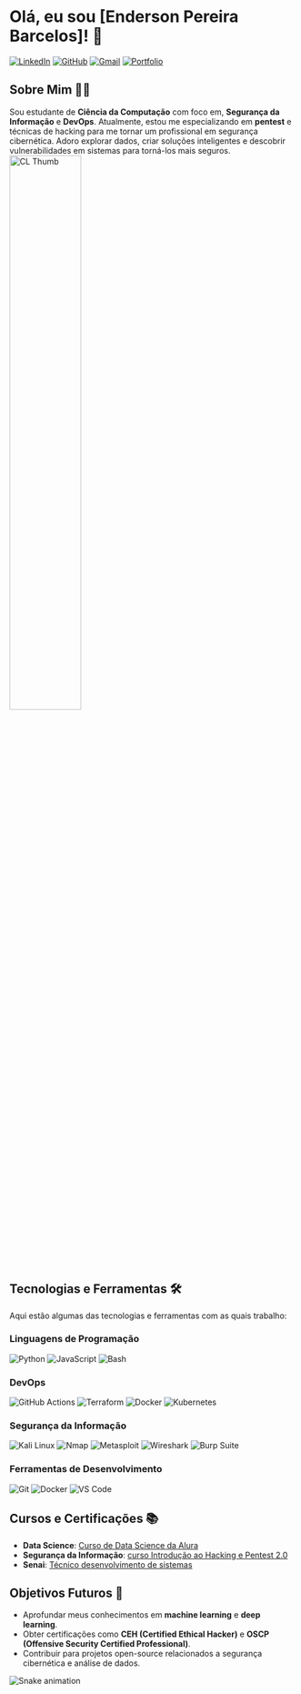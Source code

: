 # Olá, eu sou [Enderson Pereira Barcelos]! 👋

[![LinkedIn](https://img.shields.io/badge/LinkedIn-0077B5?style=for-the-badge&logo=linkedin&logoColor=white)](https://www.linkedin.com/in/enderson-pereira-barcelos-15949518b/)
[![GitHub](https://img.shields.io/badge/GitHub-100000?style=for-the-badge&logo=github&logoColor=white)](https://github.com/EndersonpereiraBarcelos)
[![Gmail](https://img.shields.io/badge/Gmail-D14836?style=for-the-badge&logo=gmail&logoColor=white)](endersonpb0@gmail.com)
[![Portfolio](https://img.shields.io/badge/Portfolio-%23000000.svg?style=for-the-badge&logo=firefox&logoColor=white)](https://endersonpb.vercel.app/)

## Sobre Mim 👨‍💻

Sou estudante de **Ciência da Computação** com foco em, **Segurança da Informação** e **DevOps**. Atualmente, estou me especializando em **pentest** e técnicas de hacking para me tornar um profissional em segurança cibernética. Adoro explorar dados, criar soluções inteligentes e descobrir vulnerabilidades em sistemas para torná-los mais seguros.
 <img src="https://i.imgur.com/YKjM0ap.gif" alt="CL Thumb" border="0" width="50%" >

## Tecnologias e Ferramentas 🛠️

Aqui estão algumas das tecnologias e ferramentas com as quais trabalho:

### Linguagens de Programação
![Python](https://img.shields.io/badge/Python-3776AB?style=for-the-badge&logo=python&logoColor=white)
![JavaScript](https://img.shields.io/badge/JavaScript-F7DF1E?style=for-the-badge&logo=javascript&logoColor=black)
![Bash](https://img.shields.io/badge/Bash-4EAA25?style=for-the-badge&logo=gnu-bash&logoColor=white)

<!-- ### Data Science
![Pandas](https://img.shields.io/badge/Pandas-150458?style=for-the-badge&logo=pandas&logoColor=white)
![NumPy](https://img.shields.io/badge/NumPy-013243?style=for-the-badge&logo=numpy&logoColor=white)
![Matplotlib](https://img.shields.io/badge/Matplotlib-11557C?style=for-the-badge&logo=matplotlib&logoColor=white)
![Scikit-Learn](https://img.shields.io/badge/Scikit_Learn-F7931E?style=for-the-badge&logo=scikit-learn&logoColor=white) -->

### DevOps
![GitHub Actions](https://img.shields.io/badge/GitHub_Actions-2088FF?style=for-the-badge&logo=github-actions&logoColor=white)
![Terraform](https://img.shields.io/badge/Terraform-623CE4?style=for-the-badge&logo=terraform&logoColor=white)
![Docker](https://img.shields.io/badge/Docker-2496ED?style=for-the-badge&logo=docker&logoColor=white)
![Kubernetes](https://img.shields.io/badge/Kubernetes-326CE5?style=for-the-badge&logo=kubernetes&logoColor=white)

### Segurança da Informação
![Kali Linux](https://img.shields.io/badge/Kali_Linux-557C94?style=for-the-badge&logo=kali-linux&logoColor=white)
![Nmap](https://img.shields.io/badge/Nmap-0D9C00?style=for-the-badge&logo=nmap&logoColor=white)
![Metasploit](https://img.shields.io/badge/Metasploit-FF0000?style=for-the-badge&logo=metasploit&logoColor=white)
![Wireshark](https://img.shields.io/badge/Wireshark-1679A7?style=for-the-badge&logo=wireshark&logoColor=white)
![Burp Suite](https://img.shields.io/badge/Burp_Suite-FF6F61?style=for-the-badge)

### Ferramentas de Desenvolvimento
![Git](https://img.shields.io/badge/Git-F05032?style=for-the-badge&logo=git&logoColor=white)
![Docker](https://img.shields.io/badge/Docker-2496ED?style=for-the-badge&logo=docker&logoColor=white)
![VS Code](https://img.shields.io/badge/VS_Code-007ACC?style=for-the-badge&logo=visual-studio-code&logoColor=white)

<!-- ## Projetos em Destaque 🚀

Aqui estão alguns dos meus projetos mais relevantes:

### 1. [Análise de Dados de Vendas](https://github.com/seu-usuario/analise-dados-vendas)
- **Descrição**: Um projeto de análise exploratória de dados (EDA) utilizando Python, Pandas e Matplotlib para identificar tendências e insights em dados de vendas.
- **Tecnologias**: Python, Pandas, Matplotlib, Jupyter Notebook.

### 2. [Script de Automação de Pentest](https://github.com/seu-usuario/automacao-pentest)
- **Descrição**: Um script em Bash para automatizar varreduras de vulnerabilidades em redes e sistemas.
- **Tecnologias**: Bash, Nmap, Metasploit.

### 3. [Sistema de Detecção de Intrusão](https://github.com/seu-usuario/sistema-intrusao)
- **Descrição**: Um sistema básico de detecção de intrusão (IDS) desenvolvido em Python para monitorar tráfego de rede.
- **Tecnologias**: Python, Scapy, Wireshark. -->

## Cursos e Certificações 📚

- **Data Science**: [Curso de Data Science da Alura](https://www.alura.com.br)
- **Segurança da Informação**: [curso Introdução ao Hacking e Pentest 2.0](https://solyd.com.br/)
- **Senai**: [Técnico desenvolvimento de sistemas](https://www.udemy.com)

## Objetivos Futuros 🌟

- Aprofundar meus conhecimentos em **machine learning** e **deep learning**.
- Obter certificações como **CEH (Certified Ethical Hacker)** e **OSCP (Offensive Security Certified Professional)**.
- Contribuir para projetos open-source relacionados a segurança cibernética e análise de dados.

![Snake animation](https://github.com/seu-usuario/seu-usuario/blob/output/github-contribution-grid-snake.svg)

<!-- ## Entre em Contato 📫

Se você quiser colaborar em algum projeto, discutir ideias ou apenas bater um papo, sinta-se à vontade para entrar em contato:


- **Email**: [endersonpb0@gmail.com](endersonpb0@gmail.com)
- **LinkedIn**: [EndersonpereiraBarcelos](https://www.linkedin.com/in/enderson-pereira-barcelos-15949518b/)
- **Portfolio**: [Meu Portfolio](https://endersonpb.vercel.app/) -->
